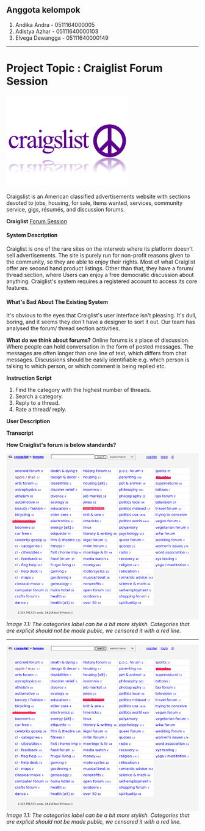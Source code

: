 ## Anggota kelompok

1. Andika Andra - 0511164000005
2. Adistya Azhar - 05111640000103
3. Elvega Dewangga - 05111640000149

---
Project Topic : Craiglist Forum Session
=============
![](img/logo.png)

Craigslist is an American classified advertisements website with sections devoted to jobs, housing, for sale, items wanted, services, community service, gigs, résumés, and discussion forums.

**Craiglist** [Forum Session](https://forums.craigslist.org/?areaID=157)

#### System Description
Craiglist is one of the rare sites on the interweb where its platform doesn't sell advertisements. The site is purely run for non-profit reasons given to the community, so they are able to enjoy their rights. Most of what Craiglist offer are second hand product listings. Other than that, they have a forum/ thread section, where Users can enjoy a free democratic discussion about anything. Craiglist's system requires a registered account to access its core features.

#### What's Bad About The Existing System
It's obvious to the eyes that Craiglist's user interface isn't pleasing. It's dull, boring, and it seems they don't have a designer to sort it out. Our team has analysed the forum/ thread section activities.

**What do we think about forums?**
Online forums is a place of discussion. Where people can hold conversation in the form of posted messages. The messages are often longer than one line of text, which differs from chat messages. Discussions should be easily identifiable e.g. which person is talking to which person, or which comment is being replied etc.

**Instruction Script**
1. Find the category with the highest number of threads.
2. Search a category.
3. Reply to a thread.
4. Rate a thread/ reply.

**User Description**


**Transcript**


**How Craiglist's forum is below standards?**


![Forum categories](img/forum1.png)
*Image 1.1: The categories label can be a bit more stylish. Categories that are explicit should not be made public, we censored it with a red line.*

----

![Forum categories](img/forum1.png)
*Image 1.1: The categories label can be a bit more stylish. Categories that are explicit should not be made public, we censored it with a red line.*